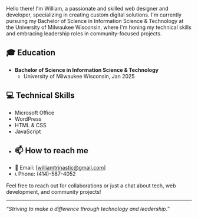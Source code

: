 Hello there! I'm William, a passionate and skilled web designer and developer, specializing in creating custom digital solutions. I'm currently pursuing my Bachelor of Science in Information Science & Technology at the University of Milwaukee Wisconsin, where I'm honing my technical skills and embracing leadership roles in community-focused projects.
## 🎓 Education
- **Bachelor of Science in Information Science & Technology**
  - University of Milwaukee Wisconsin, Jan 2025
## 💻 Technical Skills
- Microsoft Office
- WordPress
- HTML & CSS
- JavaScript
- ## 📫 How to reach me
- 📧 Email: [williamtrinastic@gmail.com]
- 📞 Phone: (414)-587-4052

Feel free to reach out for collaborations or just a chat about tech, web development, and community projects!

---
*“Striving to make a difference through technology and leadership.”*
